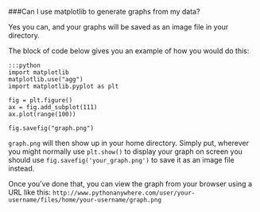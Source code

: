 
<!--
.. title: MatplotLib graphs
.. slug: MatplotLibGraphs
.. date: 2015-05-13 14:35:28 UTC+01:00
.. tags:
.. category:
.. link:
.. description:
.. type: text
-->





###Can I use matplotlib to generate graphs from my data?


Yes you can, and your graphs will be saved as an image file in your directory.

The block of code below gives you an example of how you would do this:

    :::python
    import matplotlib
    matplotlib.use("agg")
    import matplotlib.pyplot as plt

    fig = plt.figure()
    ax = fig.add_subplot(111)
    ax.plot(range(100))

    fig.savefig("graph.png")



`graph.png` will then show up in your home directory. Simply put, wherever you might normally use `plt.show()` to display your graph on screen you should use `fig.savefig('your_graph.png')` to save it as an image file instead.

Once you've done that, you can view the graph from your browser using a URL like this: `http://www.pythonanywhere.com/user/your-username/files/home/your-username/graph.png`
